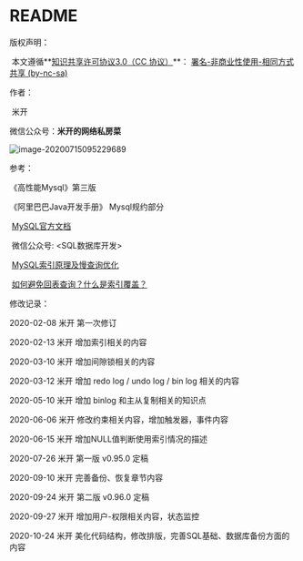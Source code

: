 # README

版权声明：

​	本文遵循**[知识共享许可协议3.0（CC 协议）](https://creativecommons.net.cn/licenses/meet-the-licenses/)**： [署名-非商业性使用-相同方式共享 (by-nc-sa)](https://creativecommons.org/licenses/by-nc-sa/3.0/cn/) 

作者：

​	米开

微信公众号：**米开的网络私房菜** 

<img src="https://gitee.com/Jackpotsss/pic_go/raw/master/img/QRcode.png" alt="image-20200715095229689"  />

参考：

   《高性能Mysql》第三版

   《阿里巴巴Java开发手册》 Mysql规约部分

​	[MySQL官方文档](https://dev.mysql.com/doc) 

​	微信公众号: <SQL数据库开发>

​	[MySQL索引原理及慢查询优化](https://tech.meituan.com/2014/06/30/mysql-index.html) 

​	[如何避免回表查询？什么是索引覆盖？](https://mp.weixin.qq.com/s?__biz=MjM5ODYxMDA5OQ==&mid=2651962609&idx=1&sn=46e59691257188d33a91648640bcffa5&chksm=bd2d092d8a5a803baea59510259b28f0669dbb72b6a5e90a465205e9497e5173d13e3bb51b19&mpshare=1&scene=1&srcid=&sharer_sharetime=1564396837343&sharer_shareid=7cd5f6d8b77d171f90b241828891a85f&key=abd60b96b5d1f2e52ca45314fb2c95a67fad7a457fe265562eb51a1c026389d3f28c52359f96e920368ab44a5d08ebcbbe2ded474be2ba70731ed8b5dcc5dd68cc0eceb4989a74fb04e5055c78af8d38&ascene=1&uin=MTAwMjA4NTM0Mw%3D%3D&devicetype=Windows+7&version=62060739&lang=zh_CN&pass_ticket=tXA4xc7SZYamLpGZz5B6JwJa1ZRvZ4bRlmzFhXwEKeOfloPLulU0O80gsIQUiONb)



修改记录：

2020-02-08	米开	第一次修订	

2020-02-13	米开	增加索引相关的内容 

2020-03-10	米开	增加间隙锁相关的内容  

2020-03-12	米开	增加 redo log / undo log / bin log 相关的内容  

2020-05-10    米开	增加 binlog 和主从复制相关的知识点	

2020-06-06   米开	 修改约束相关内容，增加触发器，事件内容

2020-06-15   米开	 增加NULL值判断使用索引情况的描述

2020-07-26   米开	第一版 v0.95.0 定稿

2020-09-10   米开	完善备份、恢复章节内容

2020-09-24   米开	第二版 v0.96.0 定稿

2020-09-27   米开	增加用户-权限相关内容，状态监控

2020-10-24   米开	美化代码结构，修改排版，完善SQL基础、数据库备份方面的内容
